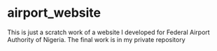 # airport_website
This is just a scratch work of a website I developed for Federal Airport Authority of Nigeria. The final work is in my private repository
